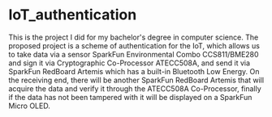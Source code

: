 # IoT_authentication
This is the project I did for my bachelor's degree in computer science. The proposed project is a scheme 
of authentication for the IoT, which allows us to take data via a sensor 
SparkFun Environmental Combo CCS811/BME280 and sign it via Cryptographic Co-Processor ATECC508A, and send it 
via SparkFun RedBoard Artemis which has a built-in Bluetooth Low Energy. On the receiving end, there will be another SparkFun RedBoard
Artemis that will acquire the data and verify it through the 
ATECC508A Co-Processor, finally if the data has not been tampered with it will be displayed on a SparkFun Micro OLED.
